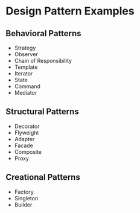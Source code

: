 # Design Pattern Examples

## Behavioral Patterns
- Strategy
- Observer
- Chain of Responsibility
- Template
- Iterator
- State
- Command
- Mediator

## Structural Patterns
- Decorator
- Flyweight
- Adapter
- Facade
- Composite
- Proxy

## Creational Patterns
- Factory
- Singleton
- Builder
